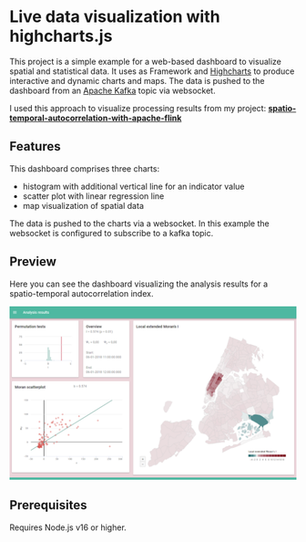 # Live data visualization with highcharts.js

This project is a simple example for a web-based dashboard to visualize spatial and statistical data. It uses  as Framework and [Highcharts](https://www.highcharts.com/) to produce interactive and dynamic charts and maps. The data is pushed to the dashboard from an [Apache Kafka](https://kafka.apache.org/) topic via websocket.

I used this approach to visualize processing results from my project: **[spatio-temporal-autocorrelation-with-apache-flink](https://github.com/thlemm/spatio-temporal-autocorrelation-with-apache-flink)**


## Features

This dashboard comprises three charts:
* histogram with additional vertical line for an indicator value
* scatter plot with linear regression line
* map visualization of spatial data

The data is pushed to the charts via a websocket. In this example the websocket is configured to subscribe to a kafka topic.

## Preview
Here you can see the dashboard visualizing the analysis results for a spatio-temporal autocorrelation index.

![Dashboard overview](/assets/dashboard-overview.png)


## Prerequisites

Requires Node.js v16 or higher.

